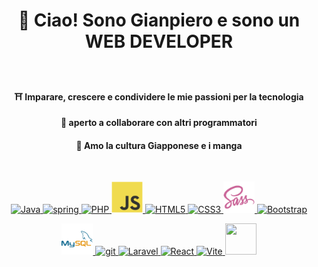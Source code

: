 <h1 align="center">👋 Ciao! Sono <strong>Gianpiero</strong> e sono un <strong>WEB DEVELOPER</strong></h1>

<br/>

<div align="center">
	<h4> ⛩️ Imparare, crescere e condividere le mie passioni per la tecnologia</h4>
	<h4> 🤝 aperto a collaborare con altri programmatori</h4>
	<h4> 🍜 Amo la cultura Giapponese e i manga</h4>
</div>

<br/>

<p align="center">
	<a href="https://www.oracle.com/java/" target="_blank" rel="noreferrer">
		<img src="https://raw.githubusercontent.com/danielcranney/readme-generator/main/public/icons/skills/java-colored.svg" width="36" height="36" alt="Java" />
	</a>
	<a href="https://cdn.worldvectorlogo.com/logos/spring-3.svg" target="_blank" rel="noreferrer">
		<img src="https://upload.wikimedia.org/wikipedia/commons/4/44/Spring_Framework_Logo_2018.svg" width="36" height="36" alt="spring" />
	</a>
	<a href="https://www.php.net/" target="_blank" rel="noreferrer">
		<img src="https://raw.githubusercontent.com/danielcranney/readme-generator/main/public/icons/skills/php-colored.svg" width="50" height="50" alt="PHP" />
	</a>
	<a href="https://developer.mozilla.org/en-US/docs/Web/JavaScript" > 
		<img src="https://raw.githubusercontent.com/devicons/devicon/master/icons/javascript/javascript-original.svg" alt="javascript" width="50" height="50"/>
	</a>
	<a href="https://developer.mozilla.org/en-US/docs/Glossary/HTML5" target="_blank" rel="noreferrer">
		<img src="https://raw.githubusercontent.com/danielcranney/readme-generator/main/public/icons/skills/html5-colored.svg" width="50" height="50" alt="HTML5" />
	</a>
	<a href="https://www.w3.org/TR/CSS/#css" target="_blank" rel="noreferrer">
		<img src="https://raw.githubusercontent.com/danielcranney/readme-generator/main/public/icons/skills/css3-colored.svg" width="50" height="50" alt="CSS3" />
	</a>
	<a href="https://sass-lang.com" > 
		<img src="https://raw.githubusercontent.com/devicons/devicon/master/icons/sass/sass-original.svg" alt="sass" width="50" height="50"/> 
	</a>
	<a href="https://getbootstrap.com/" target="_blank" rel="noreferrer">
		<img src="https://raw.githubusercontent.com/danielcranney/readme-generator/main/public/icons/skills/bootstrap-colored.svg" width="50" height="50" alt="Bootstrap" />
	</a>

</p>

<p align="center">
	<a href="https://www.mysql.com/" target="_blank" rel="noreferrer"> 
		<img src="https://raw.githubusercontent.com/devicons/devicon/master/icons/mysql/mysql-original-wordmark.svg" alt="mysql" width="50" height="50"/> 
	</a>
	<a href="https://git-scm.com/" > 
		<img src="https://www.vectorlogo.zone/logos/git-scm/git-scm-icon.svg" alt="git" width="50" height="50"/>
	</a>
	<a href="https://laravel.com/" target="_blank" rel="noreferrer">
		<img src="https://raw.githubusercontent.com/danielcranney/readme-generator/main/public/icons/skills/laravel-colored.svg" width="50" height="50" alt="Laravel" />
	</a>
	<a href="https://it.legacy.reactjs.org/" target="_blank" rel="noreferrer">
		<img src="https://upload.wikimedia.org/wikipedia/commons/a/a7/React-icon.svg" width="50" height="50" alt="React" />
	</a>
	<a href="https://vitejs.dev/" target="_blank" rel="noreferrer">
		<img src="https://raw.githubusercontent.com/danielcranney/readme-generator/main/public/icons/skills/vite-colored.svg" width="50" height="50" alt="Vite" />
	</a>
	<a href="https://code.visualstudio.com/" > 
		<img src="https://i.ibb.co/vBw3R3Q/Visual-Studio-Code.png" width="50" height="50"/>
	</a> 
</p>

<!--
- 🔭 I’m currently working on ...
- 🌱 I’m currently learning ...
- 👯 I’m looking to collaborate on ...
- 🤔 I’m looking for help with ...
- 💬 Ask me about ...
- 📫 How to reach me: ...
- 😄 Pronouns: ...
- ⚡ Fun fact: ...
-->
